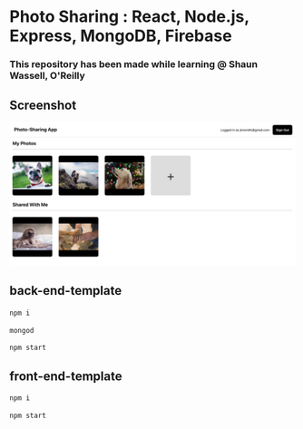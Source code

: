 #  Photo Sharing : React, Node.js, Express, MongoDB, Firebase
### This repository has been made while learning @ Shaun Wassell, O'Reilly

## Screenshot
![Photo-Sharing](.github/images/1.png)

## back-end-template
```bash
npm i
```
```bash
mongod
```
```bash
npm start
```

## front-end-template

```bash
npm i
```
```bash
npm start
```